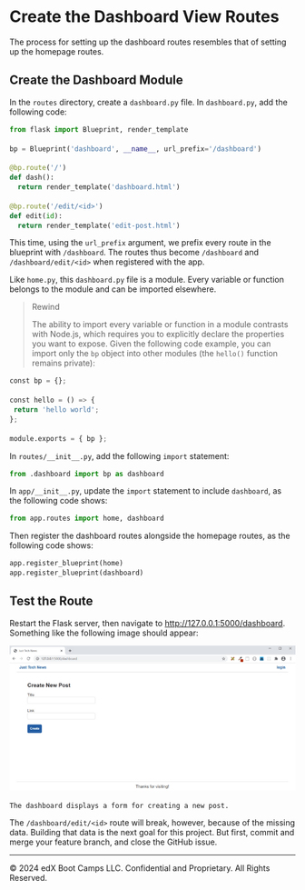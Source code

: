 # Create the Dashboard View Routes

The process for setting up the dashboard routes resembles that of setting up the homepage routes.

## Create the Dashboard Module

In the `routes` directory, create a `dashboard.py` file. In `dashboard.py`, add the following code:

```python
from flask import Blueprint, render_template

bp = Blueprint('dashboard', __name__, url_prefix='/dashboard')

@bp.route('/')
def dash():
  return render_template('dashboard.html')

@bp.route('/edit/<id>')
def edit(id):
  return render_template('edit-post.html')
```

This time, using the `url_prefix` argument, we prefix every route in the blueprint with `/dashboard`. The routes thus become `/dashboard` and `/dashboard/edit/<id>` when registered with the app.

Like `home.py`, this `dashboard.py` file is a module. Every variable or function belongs to the module and can be imported elsewhere.

> Rewind
>
> The ability to import every variable or function in a module contrasts with Node.js, which requires you to explicitly declare the properties you want to expose. Given the following code example, you can import only the `bp` object into other modules (the `hello()` function remains private):

```python
const bp = {};

const hello = () => {
 return 'hello world';
};

module.exports = { bp };
```

In `routes/__init__.py`, add the following `import` statement:

```python
from .dashboard import bp as dashboard
```

In `app/__init__.py`, update the `import` statement to include `dashboard`, as the following code shows:

```python
from app.routes import home, dashboard
```

Then register the dashboard routes alongside the homepage routes, as the following code shows:

```python
app.register_blueprint(home)
app.register_blueprint(dashboard)
```

## Test the Route

Restart the Flask server, then navigate to http://127.0.0.1:5000/dashboard. Something like the following image should appear:

![](../Images/300-dashboard-preview.png)

`The dashboard displays a form for creating a new post.`

The `/dashboard/edit/<id>` route will break, however, because of the missing data. Building that data is the next goal for this project. But first, commit and merge your feature branch, and close the GitHub issue.

---
© 2024 edX Boot Camps LLC. Confidential and Proprietary. All Rights Reserved.
